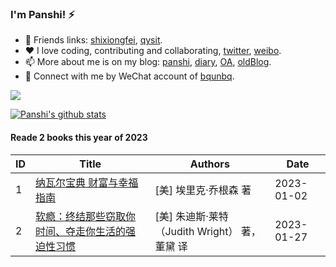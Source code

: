 ### I'm Panshi! ⚡

- 🌱 Friends links: [shixiongfei](https://github.com/shixiongfei), [qysit](http://www.qysit.com/).
- ❤️ I love coding, contributing and collaborating, [twitter](http://twitter.com/geekpanshi), [weibo](https://weibo.com/u/6726260941).
- 📫 More about me is on my blog: [panshi](https://www.geekpanshi.com/panshi/), [diary](https://www.sxgic.com/diary/), [OA](https://nas.qysit.com:2046/geekpanshi/panshi_imgs/-/raw/main/sxgic/mp.png), [oldBlog](https://www.geekpanshi.com).
- 💬 Connect with me by WeChat account of [bqunbq](https://nas.qysit.com:2046/geekpanshi/panshi_imgs/-/raw/main/images/about/panshidushuhui.png).

<a href="https://github-readme-streak-stats.herokuapp.com/?user=xingangshi&theme=default&ring=FFB19A&hide_border=false&currStreakNum=F6A085&fire=F6A085&currStreakLabel=F6A085&date_format=%5BY%20%5DM%20j"><p align="left"><img src="https://github-readme-streak-stats.herokuapp.com/?user=xingangshi&theme=default&ring=FFB19A&hide_border=false&currStreakNum=F6A085&fire=F6A085&currStreakLabel=F6A085&date_format=%5BY%20%5DM%20j"></p></a>
[![Panshi's github stats](https://github-readme-stats.vercel.app/api?username=xingangshi&count_private=true&show_icons=true&theme=default&show_owner=true)](https://github-readme-stats.vercel.app/api?username=xingangshi&count_private=true&show_icons=true&theme=default&show_owner=true)

<!--START_SECTION:my_kindle-->
#### Reade 2 books this year of 2023

| ID | Title                                                                                 | Authors                                                 | Date       |
| ---| ------------------------------------------------------------------------------------- | ------------------------------------------------------- | ---------- |
| 1  | [纳瓦尔宝典 财富与幸福指南](https://item.jd.com/10050411265267.html)                  | [美] 埃里克·乔根森 著                                   | 2023-01-02 |
| 2  | [软瘾：终结那些窃取你时间、夺走你生活的强迫性习惯](https://item.jd.com/13228389.html) | [美] 朱迪斯·莱特（Judith Wright） 著，董黛 译           | 2023-01-27 |

<!--END_SECTION:my_kindle-->


<!--
#### Published 4 official account articles

1. 2023-01-05 [新年快乐/我与苟机器的二三事（2）](https://mp.weixin.qq.com/s/hyizq_G2PPwHBQ6k7X9m6w)
2. 2023-01-10 [图解生活 —— 遛狗还是被狗遛？](https://mp.weixin.qq.com/s/3XQ_Wb58MVzAF_lsbEI9nQ)
3. 2023-01-17 [寄语 2023，勤勉守正](https://mp.weixin.qq.com/s/BVD83Im75pqA4BeU8YuJyg)
4. 2023-01-27 [三加一快读 —— 软瘾](https://mp.weixin.qq.com/s/O0pIrVRA9RQcwMoKnwnt4w)
-->

<!--
- 👯 I’m looking to collaborate on [geekpanshi org](https://github.com/geekpanshi).
- 🤔 History of status:
  - [ ] 2022, master front-end technology.
  - [ ] Just for coding.
  - [ ] Coding is all my life.
  - [x] For coding.

- ⚡ About me
>
> ![Panshi's github stats](https://github-readme-stats.vercel.app/api?username=xingangshi&show_icons=true&theme=cobalt)
>
> ![Top Langs](https://github-readme-stats.vercel.app/api/top-langs/?username=xingangshi&layout=compact)

**xingangshi/xingangshi** is a ✨ _special_ ✨ repository because its `README.md` (this file) appears on your GitHub profile.

Here are some ideas to get you started:

- 🔭 I’m currently working on ...
- 🌱 I’m currently learning ...
- 👯 I’m looking to collaborate on ...
- 🤔 I’m looking for help with ...
- 💬 Ask me about ...
- 📫 How to reach me: ...
- 😄 Pronouns: ...
- ⚡ Fun fact: ...
-->
